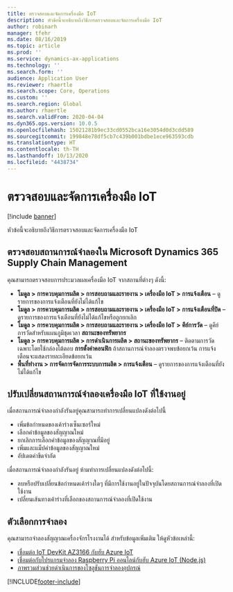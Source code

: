 ```yaml
---
title: ตรวจสอบและจัดการเครื่องมือ IoT
description: หัวข้อนี้จะอธิบายถึงวิธีการตรวจสอบและจัดการเครื่องมือ IoT
author: robinarh
manager: tfehr
ms.date: 08/16/2019
ms.topic: article
ms.prod: ''
ms.service: dynamics-ax-applications
ms.technology: ''
ms.search.form: ''
audience: Application User
ms.reviewer: rhaertle
ms.search.scope: Core, Operations
ms.custom: ''
ms.search.region: Global
ms.author: rhaertle
ms.search.validFrom: 2020-04-04
ms.dyn365.ops.version: 10.0.5
ms.openlocfilehash: 15021281b9ec33cd0552bca16e3054d0d3cdd589
ms.sourcegitcommit: 199848e78df5cb7c439b001bdbe1ece963593cdb
ms.translationtype: HT
ms.contentlocale: th-TH
ms.lasthandoff: 10/13/2020
ms.locfileid: "4438734"
---
```

# <a name="monitor-and-manage-iot-intelligence"></a>ตรวจสอบและจัดการเครื่องมือ IoT

[!include [banner](../../includes/banner.md)]

หัวข้อนี้จะอธิบายถึงวิธีการตรวจสอบและจัดการเครื่องมือ IoT

## <a name="monitor-scenarios-in-microsoft-dynamics-365-supply-chain-management"></a><a id="monitor-scenarios"></a> ตรวจสอบสถานการณ์จำลองใน Microsoft Dynamics 365 Supply Chain Management

คุณสามารถตรวจสอบการประมวลผลเครื่องมือ IoT จากสถานที่ต่างๆ ดังนี้:

+ **โมดูล \> การควบคุมการผลิต \> การสอบถามและรายงาน \> เครื่องมือ IoT \> การแจ้งเตือน** – ดูรายการของการแจ้งเตือนที่ยังไม่ได้แก้ไข
+ **โมดูล \> การควบคุมการผลิต \> การสอบถามและรายงาน \> เครื่องมือ IoT \> การแจ้งเตือนที่ปิด** – ดูรายการของการแจ้งเตือนที่ยังไม่ได้แก้ไขหรือถูกยกเลิก
+ **โมดูล \> การควบคุมการผลิต \> การสอบถามและรายงาน \> เครื่องมือ IoT \> คีย์การวัด** – ดูคีย์การวัดสำหรับแผนภูมิชุดเวลา **สถานะของทรัพยากร**
+ **โมดูล \> การควบคุมการผลิต \> การดำเนินการผลิต \> สถานะของทรัพยากร** – ติดตามการวัดเฉพาะโดยใช้กล่องโต้ตอบ **การตั้งค่าคอนฟิก** ถ้าสถานการณ์จำลองตรวจพบข้อยกเว้น การแจ้งเตือนจะแสดงรายละเอียดข้อยกเว้น
+ **พื้นที่ทำงาน \> การจัดการจัดการระบบการผลิต \> การแจ้งเตือน** – ดูรายการของการแจ้งเตือนที่ยังไม่ได้แก้ไข

## <a name="modify-a-running-iot-intelligence-scenario"></a>ปรับเปลี่ยนสถานการณ์จำลองเครื่องมือ IoT ที่ใช้งานอยู่

เมื่อสถานการณ์จำลองกำลังรันอยู่คุณสามารถทำการเปลี่ยนแปลงดังต่อไปนี้

+ เพิ่มข้อกำหนดของเค้าร่างเซ็นเซอร์ใหม่
+ เลือกค่าข้อมูลของสัญญาณใหม่
+ ยกเลิกการเลือกค่าข้อมูลของสัญญาณที่มีอยู่
+ เพิ่มและแม็ปค่าข้อมูลของสัญญาณใหม่
+ อัปเดตค่าขีดจำกัด

เมื่อสถานการณ์จำลองกำลังรันอยู่ ห้ามทำการเปลี่ยนแปลงดังต่อไปนี้:

+ ลบหรือปรับเปลี่ยนข้อกำหนดเค้าร่างใดๆ ที่มีการใช้งานอยู่ในปัจจุบันโดยสถานการณ์จำลองที่เปิดใช้งาน
+ เปลี่ยนเส้นทางเค้าร่างที่เลือกของสถานการณ์จำลองที่เปิดใช้งาน

## <a name="simulation-options"></a>ตัวเลือกการจำลอง

คุณสามารถจำลองสัญญาณเครื่องจักรโรงงานได้ สำหรับข้อมูลเพิ่มเติม ให้ดูหัวข้อเหล่านี้:

+ [เชื่อมต่อ IoT DevKit AZ3166 กับฮับ Azure IoT](https://docs.microsoft.com/azure/iot-hub/iot-hub-arduino-iot-devkit-az3166-get-started)
+ [เชื่อมต่อกับโปรแกรมจำลอง Raspberry Pi ออนไลน์กับฮับ Azure IoT (Node.js)](https://docs.microsoft.com/azure/iot-hub/iot-hub-raspberry-pi-web-simulator-get-started)
+ [ภาพรวมส่วนช่วยดำเนินการของโซลูชันการจำลองอุปกรณ์](https://docs.microsoft.com/azure/iot-accelerators/iot-accelerators-device-simulation-overview)


[!INCLUDE[footer-include](../../includes/footer-banner.md)]